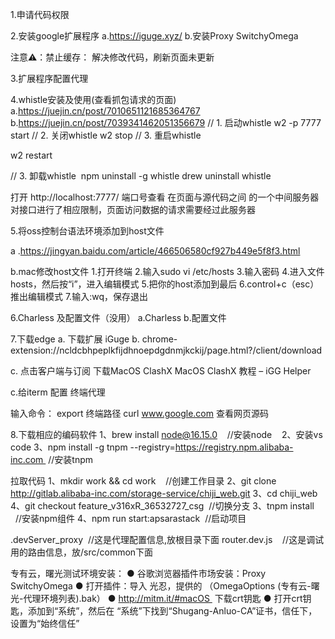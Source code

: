 1.申请代码权限

2.安装google扩展程序
a.https://iguge.xyz/
b.安装Proxy SwitchyOmega

注意⚠️：禁止缓存： 解决修改代码，刷新页面未更新



3.扩展程序配置代理



4.whistle安装及使用(查看抓包请求的页面)
a.https://juejin.cn/post/7010651121685364767
b.https://juejin.cn/post/7039341462051356679
// 1. 启动whistle
w2 -p 7777 start
// 2. 关闭whistle
w2   stop
// 3. 重启whistle

w2   restart

// 3. 卸载whistle
 npm uninstall -g   whistle
 drew  uninstall  whistle

打开 http://localhost:7777/ 端口号查看 
在页面与源代码之间 的一个中间服务器  对接口进行了相应限制，页面访问数据的请求需要经过此服务器

5.将oss控制台语法环境添加到host文件

a .https://jingyan.baidu.com/article/466506580cf927b449e5f8f3.html

b.mac修改host文件
1.打开终端
2.输入sudo vi /etc/hosts
3.输入密码
4.进入文件hosts，然后按“i”，进入编辑模式
5.把你的host添加到最后
6.control+c（esc）推出编辑模式
7.输入:wq，保存退出

6.Charless 及配置文件（没用）
a.Charless
b.配置文件





7.下载edge
a. 下载扩展 iGuge 
b. chrome-extension://ncldcbhpeplkfijdhnoepdgdnmjkckij/page.html?/client/download


c. 点击客户端与订阅  下载MacOS ClashX
MacOS ClashX 教程 – iGG Helper

c.给iterm  配置  终端代理


输入命令： export   终端路径
     curl www.google.com  查看网页源码



8.下载相应的编码软件
1、brew install node@16.15.0    //安装node   
2、安装vs code
3、npm install -g tnpm --registry=https://registry.npm.alibaba-inc.com  //安装tnpm

拉取代码
1、mkdir work && cd work    //创建工作目录
2、git clone http://gitlab.alibaba-inc.com/storage-service/chiji_web.git
3、cd chiji_web 
4、git checkout feature_v316xR_36532727_csg  //切换分支
3、tnpm install      //安装npm组件
4、npm run start:apsarastack  //启动项目

.devServer_proxy  //这是代理配置信息,放根目录下面
router.dev.js    //这是调试用的路由信息，放/src/common下面


专有云，曙光测试环境安装：
● 谷歌浏览器插件市场安装：Proxy SwitchyOmega
● 打开插件：导入 光忍，提供的 （OmegaOptions (专有云-曙光-代理环境列表).bak）
● http://mitm.it/#macOS  下载crt钥匙
● 打开crt钥匙，添加到“系统”，然后在 “系统”下找到“Shugang-Anluo-CA”证书，信任下，设置为“始终信任”

